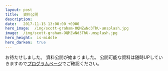 ```yaml
---
layout: post
title:  資料公開
description: 
date:   2017-11-15 13:00:00 +0900
hero_image:  /img/scott-graham-OQMZwNd3ThU-unsplash.jpg
image:  /img/scott-graham-OQMZwNd3ThU-unsplash.jpg
hero_height:  is-middle
hero_darken:  true
---
```


お待たせしました。
資料公開が始まりました。
公開可能な資料は随時UPしていきますので[プログラムページ](/archives/2017/program/)でご確認ください。